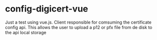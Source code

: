 # config-digicert-vue
Just a test using vue.js. Client responsible for comsuming the certificate config api. This allows the user to upload a p12 or pfx file from de disk to the api local storage
